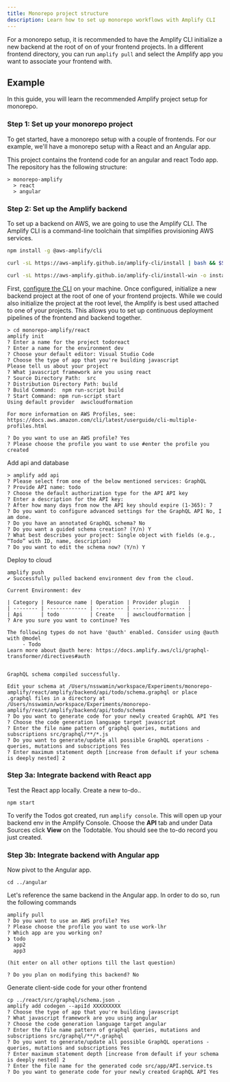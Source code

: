 ```yaml
---
title: Monorepo project structure
description: Learn how to set up monorepo workflows with Amplify CLI
---
```


For a monorepo setup, it is recommended to have the Amplify CLI initialize a new backend at the root of on of your frontend projects. In a different frontend directory, you can run `amplify pull` and select the Amplify app you want to associate your frontend with.

## Example
In this guide, you will learn the recommended Amplify project setup for monorepo.

### Step 1: Set up your monorepo project

To get started, have a monorepo setup with a couple of frontends. For our example, we'll have a monorepo setup with a React and an Angular app.

This project contains the frontend code for an angular and react Todo app. The repository has the following structure:
```
> monorepo-amplify
  > react
  > angular
```

### Step 2: Set up the Amplify backend

To set up a backend on AWS, we are going to use the Amplify CLI. The Amplify CLI is a command-line toolchain that simplifies provisioning AWS services.

<amplify-block-switcher>

<amplify-block name="NPM">

```bash
npm install -g @aws-amplify/cli
```

</amplify-block>

<amplify-block name="cURL (Mac and Linux)">

```bash
curl -sL https://aws-amplify.github.io/amplify-cli/install | bash && $SHELL
```

</amplify-block>

<amplify-block name="cURL (Windows)">

```bash
curl -sL https://aws-amplify.github.io/amplify-cli/install-win -o install.cmd && install.cmd
```

</amplify-block>

</amplify-block-switcher>

First, [configure the CLI](~/cli/start/install.md#configure-the-amplify-cli) on your machine. Once configured, initialize a new backend project at the root of one of your frontend projects. While we could also initialize the project at the root level, the Amplify is best used attached to one of your projects. This allows you to set up continuous deployment pipelines of the frontend and backend together.

```
> cd monorepo-amplify/react
amplify init
? Enter a name for the project todoreact
? Enter a name for the environment dev
? Choose your default editor: Visual Studio Code
? Choose the type of app that you're building javascript
Please tell us about your project
? What javascript framework are you using react
? Source Directory Path:  src
? Distribution Directory Path: build
? Build Command:  npm run-script build
? Start Command: npm run-script start
Using default provider  awscloudformation

For more information on AWS Profiles, see:
https://docs.aws.amazon.com/cli/latest/userguide/cli-multiple-profiles.html

? Do you want to use an AWS profile? Yes
? Please choose the profile you want to use #enter the profile you created
```

Add api and database
```
> amplify add api
? Please select from one of the below mentioned services: GraphQL
? Provide API name: todo
? Choose the default authorization type for the API API key
? Enter a description for the API key: 
? After how many days from now the API key should expire (1-365): 7
? Do you want to configure advanced settings for the GraphQL API No, I am done.
? Do you have an annotated GraphQL schema? No
? Do you want a guided schema creation? (Y/n) Y
? What best describes your project: Single object with fields (e.g., “Todo” with ID, name, description)
? Do you want to edit the schema now? (Y/n) Y
```

Deploy to cloud
```
amplify push
✔ Successfully pulled backend environment dev from the cloud.

Current Environment: dev

| Category | Resource name | Operation | Provider plugin   |
| -------- | ------------- | --------- | ----------------- |
| Api      | todo          | Create    | awscloudformation |
? Are you sure you want to continue? Yes

The following types do not have '@auth' enabled. Consider using @auth with @model
     - Todo
Learn more about @auth here: https://docs.amplify.aws/cli/graphql-transformer/directives#auth


GraphQL schema compiled successfully.

Edit your schema at /Users/nsswamin/workspace/Experiments/monorepo-amplify/react/amplify/backend/api/todo/schema.graphql or place .graphql files in a directory at /Users/nsswamin/workspace/Experiments/monorepo-amplify/react/amplify/backend/api/todo/schema
? Do you want to generate code for your newly created GraphQL API Yes
? Choose the code generation language target javascript
? Enter the file name pattern of graphql queries, mutations and subscriptions src/graphql/**/*.js
? Do you want to generate/update all possible GraphQL operations - queries, mutations and subscriptions Yes
? Enter maximum statement depth [increase from default if your schema is deeply nested] 2
```

### Step 3a: Integrate backend with React app

Test the React app locally. Create a new to-do..
```
npm start
```

To verify the Todos got created, run `amplify console`. This will open up your backend env in the Amplify Console. Choose the **API** tab and under Data Sources click **View** on the Todotable. You should see the to-do record you just created.

### Step 3b: Integrate backend with Angular app

Now pivot to the Angular app.
```
cd ../angular
```

Let's reference the same backend in the Angular app. In order to do so, run the following commands
```
amplify pull
? Do you want to use an AWS profile? Yes
? Please choose the profile you want to use work-lhr
? Which app are you working on? 
❯ todo 
  app2
  app3

(hit enter on all other options till the last question)

? Do you plan on modifying this backend? No
```

Generate client-side code for your other frontend

```
cp ../react/src/graphql/schema.json .
amplify add codegen --apiId XXXXXXXXX
? Choose the type of app that you're building javascript
? What javascript framework are you using angular
? Choose the code generation language target angular
? Enter the file name pattern of graphql queries, mutations and subscriptions src/graphql/**/*.graphql
? Do you want to generate/update all possible GraphQL operations - queries, mutations and subscriptions Yes
? Enter maximum statement depth [increase from default if your schema is deeply nested] 2
? Enter the file name for the generated code src/app/API.service.ts
? Do you want to generate code for your newly created GraphQL API Yes
```